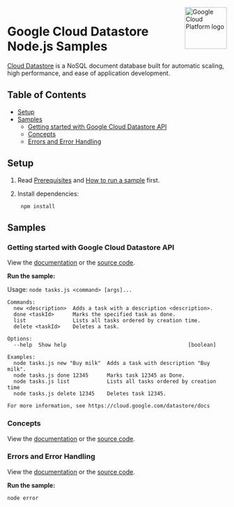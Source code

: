 <img src="https://avatars2.githubusercontent.com/u/2810941?v=3&s=96" alt="Google Cloud Platform logo" title="Google Cloud Platform" align="right" height="96" width="96"/>

# Google Cloud Datastore Node.js Samples

[Cloud Datastore][datastore_docs] is a NoSQL document database built for
automatic scaling, high performance, and ease of application development.

[datastore_docs]: https://cloud.google.com/datastore/docs/

## Table of Contents

* [Setup](#setup)
* [Samples](#samples)
  * [Getting started with Google Cloud Datastore API](#getting-started-with-google-cloud-datastore-api)
  * [Concepts](#concepts)
  * [Errors and Error Handling](#errors-and-error-handling)

## Setup

1. Read [Prerequisites][prereq] and [How to run a sample][run] first.
1. Install dependencies:

        npm install

[prereq]: ../README.md#prerequisities
[run]: ../README.md#how-to-run-a-sample

## Samples

### Getting started with Google Cloud Datastore API

View the [documentation][tasks_docs] or the [source code][tasks_code].

__Run the sample:__

Usage: `node tasks.js <command> [args]...`

```
Commands:
  new <description>  Adds a task with a description <description>.
  done <taskId>      Marks the specified task as done.
  list               Lists all tasks ordered by creation time.
  delete <taskId>    Deletes a task.

Options:
  --help  Show help                                       [boolean]

Examples:
  node tasks.js new "Buy milk"  Adds a task with description "Buy milk".
  node tasks.js done 12345      Marks task 12345 as Done.
  node tasks.js list            Lists all tasks ordered by creation time
  node tasks.js delete 12345    Deletes task 12345.

For more information, see https://cloud.google.com/datastore/docs
```

[tasks_docs]: https://cloud.google.com/datastore/docs/datastore-api-tutorial
[tasks_code]: tasks.js

### Concepts

View the [documentation][concepts_docs] or the [source code][concepts_code].

[concepts_docs]: https://cloud.google.com/datastore/docs/concepts/entities
[concepts_code]: concepts.js

### Errors and Error Handling

View the [documentation][error_docs] or the [source code][error_code].

__Run the sample:__

    node error

[error_docs]: https://cloud.google.com/datastore/docs/concepts/errors
[error_code]: error.js

